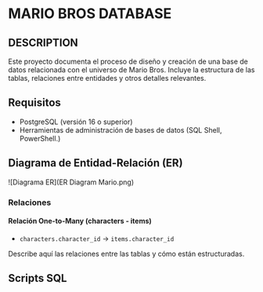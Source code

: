 # MARIO BROS DATABASE

## DESCRIPTION
Este proyecto documenta el proceso de diseño y creación de una base de datos relacionada con el universo de Mario Bros. Incluye la estructura de las tablas, relaciones entre entidades y otros detalles relevantes.

## Requisitos
- PostgreSQL (versión 16 o superior)
- Herramientas de administración de bases de datos (SQL Shell, PowerShell.)

## Diagrama de Entidad-Relación (ER)

![Diagrama ER](ER Diagram Mario.png)

### Relaciones

#### Relación One-to-Many (characters - items)
- `characters.character_id` -> `items.character_id`

Describe aquí las relaciones entre las tablas y cómo están estructuradas.

## Scripts SQL


